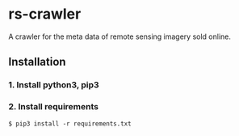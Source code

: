 # rs-crawler
A crawler for the meta data of remote sensing imagery sold online.

## Installation

### 1. Install python3, pip3
### 2. Install requirements
```
$ pip3 install -r requirements.txt
```